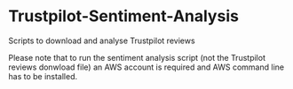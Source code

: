 # Trustpilot-Sentiment-Analysis
Scripts to download and analyse Trustpilot reviews

Please note that to run the sentiment analysis script (not the Trustpilot reviews donwload file) an AWS account is required and AWS command line has to be installed.
